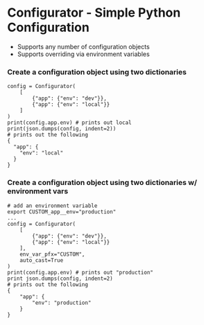 # Configurator - Simple Python Configuration


*   Supports any number of configuration objects
*   Supports overriding via environment variables
 
 
### Create a configuration object using two dictionaries 
    config = Configurator(
        [
            {"app": {"env": "dev"}},
            {"app": {"env": "local"}}
        ]
    )
    print(config.app.env) # prints out local
    print(json.dumps(config, indent=2))
    # prints out the following
    {
      "app": {
        "env": "local"
      }
    }    
        
### Create a configuration object using two dictionaries w/ environment vars
    # add an environment variable
    export CUSTOM_app__env="production"
    ...
    config = Configurator(
        [
            {"app": {"env": "dev"}},
            {"app": {"env": "local"}}
        ],
        env_var_pfx="CUSTOM",
        auto_cast=True
    )
    print(config.app.env) # prints out "production" 
    print json.dumps(config, indent=2)        
    # prints out the following
    {
        "app": {
            "env": "production"
        }
    }
